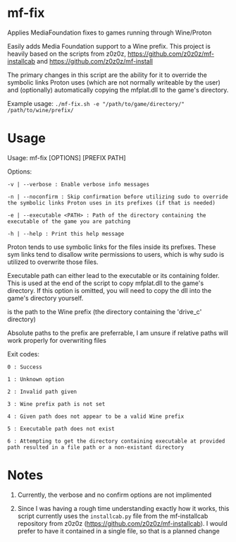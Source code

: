 # mf-fix
Applies MediaFoundation fixes to games running through Wine/Proton

Easily adds Media Foundation support to a Wine prefix. This project is heavily based on the scripts from z0z0z, https://github.com/z0z0z/mf-installcab and https://github.com/z0z0z/mf-install

The primary changes in this script are the ability for it to override the symbolic links Proton uses (which are not normally writeable by the user) and (optionally) automatically copying the mfplat.dll to the game's directory.

Example usage:
`./mf-fix.sh -e "/path/to/game/directory/" /path/to/wine/prefix/`

# Usage
Usage: mf-fix [OPTIONS] [PREFIX PATH]

Options:

    -v | --verbose : Enable verbose info messages

    -n | --noconfirm : Skip confirmation before utilizing sudo to override the symbolic links Proton uses in its prefixes (if that is needed)

    -e | --executable <PATH> : Path of the directory containing the executable of the game you are patching

    -h | --help : Print this help message


Proton tends to use symbolic links for the files inside its prefixes. These sym links tend to disallow write permissions to users, which is why sudo is utilized to overwrite those files.


Executable path can either lead to the executable or its containing folder. This is used at the end of the script to copy mfplat.dll to the game's directory. If this option is omitted, you will need to copy the dll into the game's directory yourself.


<PREFIX WPATH> is the path to the Wine prefix (the directory containing the 'drive_c' directory)

Absolute paths to the prefix are preferrable, I am unsure if relative paths will work properly for overwriting files


Exit codes:

    0 : Success

    1 : Unknown option

    2 : Invalid path given

    3 : Wine prefix path is not set

    4 : Given path does not appear to be a valid Wine prefix

    5 : Executable path does not exist

    6 : Attempting to get the directory containing executable at provided path resulted in a file path or a non-existant directory
    

# Notes
1) Currently, the verbose and no confirm options are not implimented

2) Since I was having a rough time understanding exactly how it works, this script currently uses the `installcab.py` file from the mf-installcab repository from z0z0z (https://github.com/z0z0z/mf-installcab). I would prefer to have it contained in a single file, so that is a planned change
